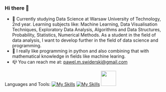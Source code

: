 ### Hi there 👋


- 🔭 Currently studying Data Science at Warsaw University of Technology, 2nd year. Learning subjects like: Machine Learning, Data Visualisation Techniques, Exploratory Data Analysis, Algorithms and Data Structures, Probability, Statistics, Numerical Methods. As a student in the field of data analysis, I want to develop further in the field of data science and programming.
- :handshake: I really like programming in python and also combining that with mathematical knowledge in fields like machine learing.
- :mailbox_closed: You can reach me at: pawel.m.swiderski@gmail.com

Languages and Tools:
[![My Skills](https://skills.thijs.gg/icons?i=py)](https://www.python.org/)
[![My Skills](https://user-images.githubusercontent.com/115616454/234381471-355c755a-679e-4274-963d-da6d62480dbf.png)](https://www.mathworks.com/)
<img src="https://user-images.githubusercontent.com/115616454/234381471-355c755a-679e-4274-963d-da6d62480dbf.png" width="48">








